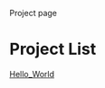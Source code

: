 Project page 

<h1>Project List</h1>

<a href="Hello_world/index.html" target="_blank">Hello_World</a>
